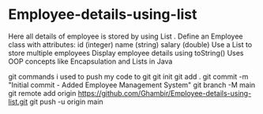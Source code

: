 # Employee-details-using-list
Here all details of employee is stored by using List .
Define an Employee class with attributes:
id (integer)
name (string)
salary (double)
Use a List to store multiple employees
Display employee details using toString()
Uses OOP concepts like Encapsulation and Lists in Java

git commands i used to push my code to git
git init
git add .
git commit -m "Initial commit - Added Employee Management System"
git branch -M main
git remote add origin https://github.com/Ghambir/Employee-details-using-list.git
git push -u origin main

